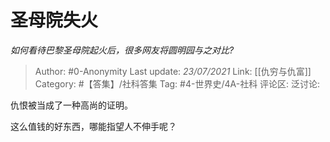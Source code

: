 # 圣母院失火
*如何看待巴黎圣母院起火后，很多网友将圆明园与之对比?*

> Author: #0-Anonymity
> Last update: *23/07/2021*
> Link: [[仇穷与仇富]]
> Category: #【答集】/社科答集
> Tag: #4-世界史/4A-社科
> 评论区:
> 泛讨论:

仇恨被当成了一种高尚的证明。

这么值钱的好东西，哪能指望人不伸手呢？
